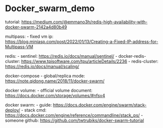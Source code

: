# Docker_swarm_demo

tutorial: https://medium.com/@emmano3h/redis-high-availability-with-docker-swarm-2142a4d80b49


multipass:
    - fixed vm ip: https://blog.miniasp.com/post/2022/01/13/Creating-a-Fixed-IP-address-for-Multipass-VM

redis:
    - sentinel: https://redis.io/docs/manual/sentinel/
    - docker-redis-cluster: https://www.tpisoftware.com/tpu/articleDetails/2236
    - redis-cluster: https://redis.io/docs/manual/scaling/

docker-compose
    - global/replica mode: https://note.qidong.name/2018/11/docker-swarm/

docker volume:
    - official volume document: https://docs.docker.com/storage/volumes/#nfsv4

docker swarm:
    - guide: https://docs.docker.com/engine/swarm/stack-deploy/
    - stack cmd: https://docs.docker.com/engine/reference/commandline/stack_ps/
    - someone github: https://github.com/twtrubiks/docker-swarm-tutorial
